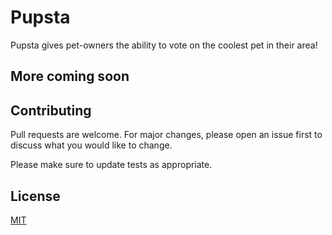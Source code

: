 # Pupsta

Pupsta gives pet-owners the ability to vote on the coolest pet in their area!

## More coming soon

## Contributing

Pull requests are welcome. For major changes, please open an issue first
to discuss what you would like to change.

Please make sure to update tests as appropriate.

## License

[MIT](https://choosealicense.com/licenses/mit/)
